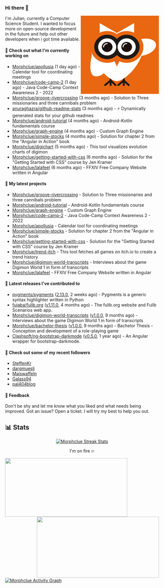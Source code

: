 ### Hi there 👋


<img align="right" src="https://github.com/Morphclue/Morphclue/blob/master/assets/animated-logo.gif" alt="Animated Logo" width="256" height="256" />
I'm Julian, currently a Computer Science Student. 
I wanted to focus more on open-source development in the future and help out other developers when i got time available.

#### 👷 Check out what I'm currently working on

- [Morphclue/apollusia](https://github.com/Morphclue/apollusia) (1 day ago) - Calendar tool for coordinating meetings
- [Morphclue/code-camp-2](https://github.com/Morphclue/code-camp-2) (1 day ago) - Java Code-Camp Context Awareness 2 - 2022
- [Morphclue/groove-rivercrossing](https://github.com/Morphclue/groove-rivercrossing) (3 months ago) - Solution to Three missionaries and three cannibals problem 
- [anuraghazra/github-readme-stats](https://github.com/anuraghazra/github-readme-stats) (3 months ago) - :zap: Dynamically generated stats for your github readmes
- [Morphclue/android-tutorial](https://github.com/Morphclue/android-tutorial) (4 months ago) - Android-Kotlin fundamentals course
- [Morphclue/graph-engine](https://github.com/Morphclue/graph-engine) (4 months ago) - Custom Graph Engine
- [Morphclue/simple-stocks](https://github.com/Morphclue/simple-stocks) (4 months ago) - Solution for chapter 2 from the &#34;Angular in Action&#34; book
- [Morphclue/digichart](https://github.com/Morphclue/digichart) (5 months ago) - This tool visualizes evolution charts of digimon
- [Morphclue/getting-started-with-css](https://github.com/Morphclue/getting-started-with-css) (6 months ago) - Solution for the &#34;Getting Started with CSS&#34; course by Jen Kramer
- [Morphclue/lalafeel](https://github.com/Morphclue/lalafeel) (6 months ago) - FFXIV Free Company Website written in Angular

#### 🌱 My latest projects

- [Morphclue/groove-rivercrossing](https://github.com/Morphclue/groove-rivercrossing) - Solution to Three missionaries and three cannibals problem 
- [Morphclue/android-tutorial](https://github.com/Morphclue/android-tutorial) - Android-Kotlin fundamentals course
- [Morphclue/graph-engine](https://github.com/Morphclue/graph-engine) - Custom Graph Engine
- [Morphclue/code-camp-2](https://github.com/Morphclue/code-camp-2) - Java Code-Camp Context Awareness 2 - 2022
- [Morphclue/apollusia](https://github.com/Morphclue/apollusia) - Calendar tool for coordinating meetings
- [Morphclue/simple-stocks](https://github.com/Morphclue/simple-stocks) - Solution for chapter 2 from the &#34;Angular in Action&#34; book
- [Morphclue/getting-started-with-css](https://github.com/Morphclue/getting-started-with-css) - Solution for the &#34;Getting Started with CSS&#34; course by Jen Kramer
- [Morphclue/trend-itch](https://github.com/Morphclue/trend-itch) - This tool fetches all games on itch.io to create a trend history
- [Morphclue/digimon-world-transcripts](https://github.com/Morphclue/digimon-world-transcripts) - Interviews about the game Digimon World 1 in form of transcripts
- [Morphclue/lalafeel](https://github.com/Morphclue/lalafeel) - FFXIV Free Company Website written in Angular

#### 🔭 Latest releases I've contributed to

- [pygments/pygments](https://github.com/pygments/pygments) ([2.13.0](https://github.com/pygments/pygments/releases/tag/2.13.0), 2 weeks ago) - Pygments is a generic syntax highlighter written in Python
- [fujaba/fulib.org](https://github.com/fujaba/fulib.org) ([v1.11.0](https://github.com/fujaba/fulib.org/releases/tag/v1.11.0), 4 months ago) - The fulib.org website and Fulib Scenarios web app.
- [Morphclue/digimon-world-transcripts](https://github.com/Morphclue/digimon-world-transcripts) ([v1.0.0](https://github.com/Morphclue/digimon-world-transcripts/releases/tag/v1.0.0), 9 months ago) - Interviews about the game Digimon World 1 in form of transcripts
- [Morphclue/bachelor-thesis](https://github.com/Morphclue/bachelor-thesis) ([v1.0.0](https://github.com/Morphclue/bachelor-thesis/releases/tag/v1.0.0), 9 months ago) - Bachelor Thesis - Conception and development of a role-playing game
- [Clashsoft/ng-bootstrap-darkmode](https://github.com/Clashsoft/ng-bootstrap-darkmode) ([v0.5.0](https://github.com/Clashsoft/ng-bootstrap-darkmode/releases/tag/v0.5.0), 1 year ago) - An Angular wrapper for bootstrap-darkmode.

#### 👯 Check out some of my recent followers

- [SteffenKr](https://github.com/SteffenKr)
- [dargmuesli](https://github.com/dargmuesli)
- [Maiswaffeln](https://github.com/Maiswaffeln)
- [Galass94](https://github.com/Galass94)
- [pal404blog](https://github.com/pal404blog)

#### 💬 Feedback
Don't be shy and let me know what you liked and what needs being improved. 
Got an issue? Open a ticket. I will try my best to help you out.

## 📊 Stats

<p align="center">
  <a href="https://github.com/DenverCoder1/github-readme-streak-stats">
    <img title="🔥 Streak Stats" alt="Morphclue Streak Stats" src="http://github-readme-streak-stats.herokuapp.com?user=Morphclue&theme=dark"/>
  </a>
  <p align="center">I'm on fire 🔥</p>
</p>


<a href="https://github.com/anuraghazra/github-readme-stats">
  <img align="left" 
  src="https://github-readme-stats.vercel.app/api?username=Morphclue&show_icons=true&theme=dark&count_private=true&icon_color=0075ff&include_all_commits=true&custom_title=Morphclue%27s+GitHub+Stats"
  height="192px" width="400px"/>
</a>
<a href="https://github.com/anuraghazra/github-readme-stats">
  <img align="right" src="https://github-readme-stats.vercel.app/api/wakatime?username=Morphclue&theme=dark&layout=compact&langs_count=10" height="200px" width="400px"/>
</a>



<a href="https://github.com/ashutosh00710/github-readme-activity-graph"><img alt="Morphclue Activity Graph" 
src="https://activity-graph.herokuapp.com/graph?username=Morphclue&bg_color=141414&color=FFFFFF&line=ea8204&point=c3c3c3&hide_border=true" /></a>
